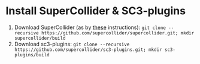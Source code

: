 # Install SuperCollider & SC3-plugins 
1. Download SuperCollider (as by [these](https://github.com/supercollider/supercollider/wiki/Installing-SuperCollider-from-source-on-Ubuntu) instructions):
`git clone --recursive https://github.com/supercollider/supercollider.git; mkdir supercollider/build` 
1. Download sc3-plugins:
`git clone --recursive https://github.com/supercollider/sc3-plugins.git; mkdir sc3-plugins/build`